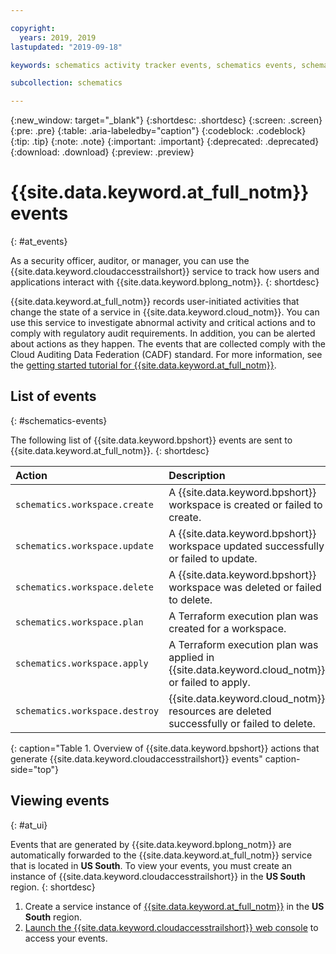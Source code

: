 ```yaml
---

copyright:
  years: 2019, 2019
lastupdated: "2019-09-18"

keywords: schematics activity tracker events, schematics events, schematics audit, schematics audit events, schematics audit logs

subcollection: schematics

---
```


{:new_window: target="_blank"}
{:shortdesc: .shortdesc}
{:screen: .screen}
{:pre: .pre}
{:table: .aria-labeledby="caption"}
{:codeblock: .codeblock}
{:tip: .tip}
{:note: .note}
{:important: .important}
{:deprecated: .deprecated}
{:download: .download}
{:preview: .preview}

# {{site.data.keyword.at_full_notm}} events
{: #at_events}

As a security officer, auditor, or manager, you can use the {{site.data.keyword.cloudaccesstrailshort}} service to track how users and applications interact with {{site.data.keyword.bplong_notm}}.
{: shortdesc}

{{site.data.keyword.at_full_notm}} records user-initiated activities that change the state of a service in {{site.data.keyword.cloud_notm}}. You can use this service to investigate abnormal activity and critical actions and to comply with regulatory audit requirements. In addition, you can be alerted about actions as they happen. The events that are collected comply with the Cloud Auditing Data Federation (CADF) standard. For more information, see the [getting started tutorial for {{site.data.keyword.at_full_notm}}](/docs/services/Activity-Tracker-with-LogDNA?topic=logdnaat-getting-started#getting-started).

## List of events
{: #schematics-events}

The following list of {{site.data.keyword.bpshort}} events are sent to {{site.data.keyword.at_full_notm}}.
{: shortdesc}


| Action             | Description      | 
|:-------------------|:-----------------|
| `schematics.workspace.create` | A {{site.data.keyword.bpshort}} workspace is created or failed to create. | 
| `schematics.workspace.update`| A {{site.data.keyword.bpshort}} workspace updated successfully or failed to update.|
| `schematics.workspace.delete` | A {{site.data.keyword.bpshort}} workspace was deleted or failed to delete. | 
| `schematics.workspace.plan` | A Terraform execution plan was created for a workspace. | 
| `schematics.workspace.apply` | A Terraform execution plan was applied in {{site.data.keyword.cloud_notm}} or failed to apply.|
| `schematics.workspace.destroy` | {{site.data.keyword.cloud_notm}} resources are deleted successfully or failed to delete.|
{: caption="Table 1. Overview of {{site.data.keyword.bpshort}} actions that generate {{site.data.keyword.cloudaccesstrailshort}} events" caption-side="top"}


## Viewing events
{: #at_ui}

Events that are generated by {{site.data.keyword.bplong_notm}} are automatically forwarded to the {{site.data.keyword.at_full_notm}} service that is located in **US South**. To view your events, you must create an instance of {{site.data.keyword.cloudaccesstrailshort}} in the **US South** region. 
{: shortdesc}

1. Create a service instance of [{{site.data.keyword.at_full_notm}}](/docs/services/Activity-Tracker-with-LogDNA?topic=logdnaat-getting-started) in the **US South** region. 
2. [Launch the {{site.data.keyword.cloudaccesstrailshort}} web console](/docs/services/Activity-Tracker-with-LogDNA?topic=logdnaat-launch#launch_step2) to access your events.


